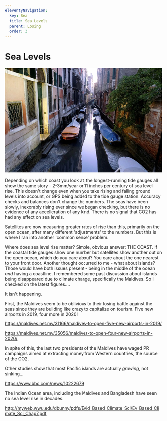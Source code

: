 ```yaml
---
eleventyNavigation:
  key: Sea
  title: Sea Levels
  parent: Losing
  order: 3
---
```

# Sea Levels

![](/img/sealevel.jpg)

Depending on which coast you look at, the longest-running tide gauges all show the same story - 2-3mm/year or 11 inches per century of sea level rise. This doesn't change even when you take rising and falling ground levels into account, or GPS being added to the tide gauge station. Accuracy checks and balances don't change the numbers. The seas have been slowly, inexorably rising ever since we began checking, but there is no evidence of any accelleration of any kind. There is no signal that CO2 has had any effect on sea levels.

Satellites are now measuring greater rates of rise than this, primarily on the open ocean, after many different 'adjustments' to the numbers. But this is where I ran into another 'common sense' problem.

Where does sea level rise matter? Simple, obvious answer: THE COAST. If the coastal tide gauges show one number but satellites show another out on the open ocean, which do you care about? You care about the one nearest to your front door. Another thought occurred to me - what about islands? Those would have both issues present - being in the middle of the ocean *and* having a coastline. I remembered some past discussion about islands being disappeared due to climate change, specifically the Maldives. So I checked on the latest figures....

It isn't happening.

First, the Maldives seem to be oblivious to their losing battle against the seas since they are building like crazy to capitalize on tourism. Five new airports in 2019, four more in 2020!

https://maldives.net.mv/31166/maldives-to-open-five-new-airports-in-2019/

https://maldives.net.mv/35056/maldives-to-open-four-new-airports-in-2020/

In spite of this, the last two presidents of the Maldives have waged PR campaigns aimed at extracting money from Western countries, the source of the CO2.

Other studies show that most Pacific islands are actually *growing*, not sinking...

https://www.bbc.com/news/10222679

The Indian Ocean area, including the Maldives and Bangladesh have seen no sea level rise in decades.

http://myweb.wwu.edu/dbunny/pdfs/Evid_Based_Climate_Sci/Ev_Based_Climate_Sci_Chap7.pdf

